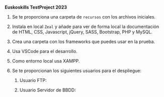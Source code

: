 **Euskoskills TestProject 2023**

1. Se te proporciona una carpeta de `recursos` con los archivos iniciales.

2. Instala en local `Zeal` y añade para ver de forma local la documentación de HTML, CSS, Javascript, jQuery, SASS, Bootstrap, PHP y MySQL.

3. Crea una carpeta con los frameworks que puedes usar en la prueba.

4. Usa VSCode para el desarrollo.

5. Como entorno local usa XAMPP.

6. Se te proporcionan los siguientes usuarios para el despliegue:
   
   1. Usuario FTP:
   
   2. Usuario Servidor de BBDD:

